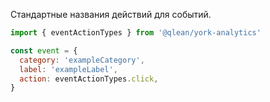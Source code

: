 Стандартные названия действий для событий.

```js static
import { eventActionTypes } from '@qlean/york-analytics'

const event = {
  category: 'exampleCategory',
  label: 'exampleLabel',
  action: eventActionTypes.click,
}
```

